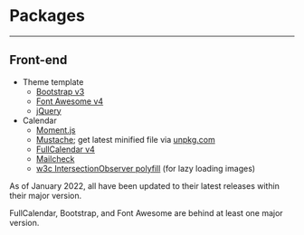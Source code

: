 # Packages

----

## Front-end

* Theme template
  * [Bootstrap v3](https://getbootstrap.com/docs/3.3/)
  * [Font Awesome v4](https://fontawesome.com/v4.7/)
  * [jQuery](https://github.com/jquery/jquery/releases)
* Calendar
  * [Moment.js](https://github.com/moment/moment/releases)
  * [Mustache](https://github.com/janl/mustache.js/releases); get latest minified file via [unpkg.com](https://unpkg.com/mustache@latest/mustache.min.js)
  * [FullCalendar v4](https://github.com/fullcalendar/fullcalendar/releases)
  * [Mailcheck](https://github.com/mailcheck/mailcheck/releases)
  * [w3c IntersectionObserver polyfill](https://github.com/w3c/IntersectionObserver/tree/main/polyfill) (for lazy loading images)

As of January 2022, all have been updated to their latest releases within their major version.

FullCalendar, Bootstrap, and Font Awesome are behind at least one major version.
